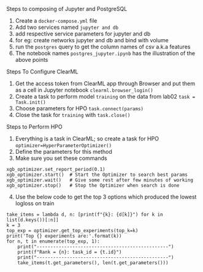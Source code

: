 Steps to composing of Jupyter and PostgreSQL

1) Create a `docker-compose.yml` file
2) Add two services named `jupyter and db`
3) add respective service parameters for jupyter and db
4) for eg: create networks jupyter and db and bind with volume
5) run the `postgres` query to get the column names of csv a.k.a features
6) The notebook names `postgres_jupyter.ipynb` has the illustration of the above points

Steps To Configure ClearML

1) Get the access token from ClearML app through Browser and put them as a cell in Jupyter notebook `clearml.browser_login()`
2) Create a task to perform model `training` on the data from lab02 `task = Task.init()`
3) Choose parameters for HPO `task.connect(params)`
4) Close the task for `training` with `task.close()`

Steps to Perform HPO

1) Everything is a task in ClearML; so create a task for HPO `optimizer=HyperParameterOptimizer()`
2) Define the parameters for this method
3) Make sure you set these commands
```
xgb_optimizer.set_report_period(0.1)
xgb_optimizer.start()  # Start the Optimizer to search best params
xgb_optimizer.wait()   # Give some rest after few minutes of working  
xgb_optimizer.stop()   # Stop the Optimizer when search is done
```
4) Use the below code to get the top 3 options which produced the lowest logloss on train
```
take_items = lambda d, n: [print(f"{k}: {d[k]}") for k in list(d.keys())[:n]]
k = 3
top_exp = optimizer.get_top_experiments(top_k=k)
print('Top {} experiments are:'.format(k))
for n, t in enumerate(top_exp, 1):
    print("------------------------------------------------")
    print(f"Rank = {n}: task_id = {t.id}")
    print("------------------------------------------------")
    take_items(t.get_parameters(), len(t.get_parameters()))
```